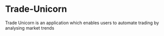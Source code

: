 # Trade-Unicorn
Trade Unicorn is an application which enables users to automate trading by analysing market trends
